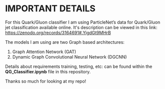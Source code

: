 # IMPORTANT DETAILS
For this Quark/Gluon classifier I am using ParticleNet’s data for Quark/Gluon jet classification available online. 
It's description can be viewed in this link: https://zenodo.org/records/3164691#.YigdGt9MHrB

The models I am using are two Graph based architectures:

1. Graph Attention Network (GAT)
2. Dynamic Graph Convolutional Neural Network (DGCNN)

Details about requirements training, testing, etc: can be found within the **QG_Classifier.ipynb** file in this repository.

Thanks so much for looking at my repo!

